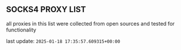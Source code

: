 ## SOCKS4 PROXY LIST

all proxies in this list were collected from open sources and tested for functionality

last update: `2025-01-18 17:35:57.609315+00:00`